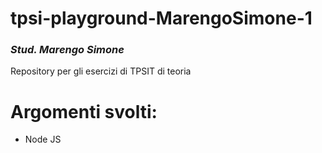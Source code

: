 # tpsi-playground-MarengoSimone-1

### _Stud. Marengo Simone_

 Repository per gli esercizi di TPSIT di teoria

# Argomenti svolti:

- Node JS
